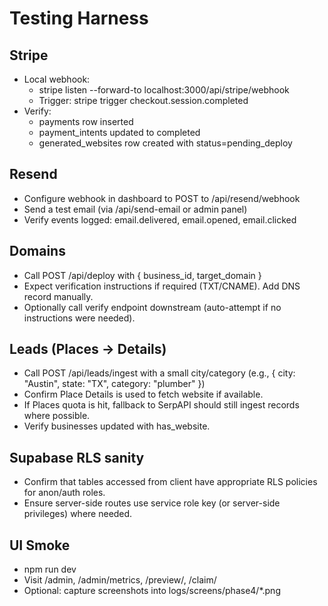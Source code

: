 # Testing Harness

## Stripe
- Local webhook:
  - stripe listen --forward-to localhost:3000/api/stripe/webhook
  - Trigger: stripe trigger checkout.session.completed
- Verify:
  - payments row inserted
  - payment_intents updated to completed
  - generated_websites row created with status=pending_deploy

## Resend
- Configure webhook in dashboard to POST to /api/resend/webhook
- Send a test email (via /api/send-email or admin panel)
- Verify events logged: email.delivered, email.opened, email.clicked

## Domains
- Call POST /api/deploy with { business_id, target_domain }
- Expect verification instructions if required (TXT/CNAME). Add DNS record manually.
- Optionally call verify endpoint downstream (auto-attempt if no instructions were needed).

## Leads (Places → Details)
- Call POST /api/leads/ingest with a small city/category (e.g., { city: "Austin", state: "TX", category: "plumber" })
- Confirm Place Details is used to fetch website if available.
- If Places quota is hit, fallback to SerpAPI should still ingest records where possible.
- Verify businesses updated with has_website.

## Supabase RLS sanity
- Confirm that tables accessed from client have appropriate RLS policies for anon/auth roles.
- Ensure server-side routes use service role key (or server-side privileges) where needed.

## UI Smoke
- npm run dev
- Visit /admin, /admin/metrics, /preview/<id>, /claim/<id>
- Optional: capture screenshots into logs/screens/phase4/*.png

